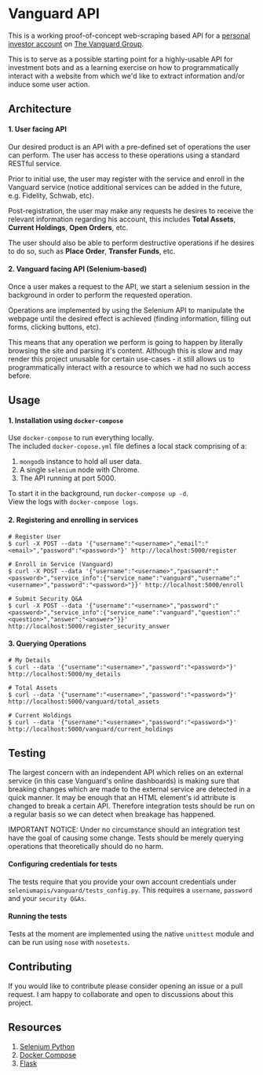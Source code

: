 Vanguard API
===

This is a working proof-of-concept web-scraping based API for a [personal investor account][1] on [The Vanguard Group][2].

This is to serve as a possible starting point for a highly-usable API for investment bots and as a learning exercise on how to programmatically interact with a website from which we'd like to extract information and/or induce some user action.

Architecture
---

#### 1. User facing API

Our desired product is an API with a pre-defined set of operations the user can perform. The user has access to these operations using a standard RESTful service.

Prior to initial use, the user may register with the service and enroll in the Vanguard service (notice additional services can be added in the future, e.g. Fidelity, Schwab, etc).

Post-registration, the user may make any requests he desires to receive the relevant information regarding his account, this includes **Total Assets**, **Current Holdings**, **Open Orders**, etc.

The user should also be able to perform destructive operations if he desires to do so, such as **Place Order**, **Transfer Funds**, etc.

#### 2. Vanguard facing API (Selenium-based)

Once a user makes a request to the API, we start a selenium session in the background in order to perform the requested operation.

Operations are implemented by using the Selenium API to manipulate the webpage until the desired effect is achieved (finding information, filling out forms, clicking buttons, etc).

This means that any operation we perform is going to happen by literally browsing the site and parsing it's content. Although this is slow and may render this project unusable for certain use-cases - it still allows us to programmatically interact with a resource to which we had no such access before.

Usage
---

#### 1. Installation using `docker-compose`

Use `docker-compose` to run everything locally.  
The included `docker-copose.yml` file defines a local stack comprising of a:

1. `mongodb` instance to hold all user data.
2. A single `selenium` node with Chrome.
3. The API running at port 5000.

To start it in the background, run `docker-compose up -d`.  
View the logs with `docker-compose logs`.

#### 2. Registering and enrolling in services

```
# Register User
$ curl -X POST --data '{"username":"<username>","email":"<email>","password":"<password>"}' http://localhost:5000/register

# Enroll in Service (Vanguard)
$ curl -X POST --data '{"username":"<username>","password":"<password>","service_info":{"service_name":"vanguard","username":"<username>","password":"<password>"}}' http://localhost:5000/enroll

# Submit Security Q&A
$ curl -X POST --data '{"username":"<username>","password":"<password>","service_info":{"service_name":"vanguard","question":"<question>","answer":"<answer>"}}' http://localhost:5000/register_security_answer
```

#### 3. Querying Operations

```
# My Details
$ curl --data '{"username":"<username>","password":"<password>"}' http://localhost:5000/my_details

# Total Assets
$ curl --data '{"username":"<username>","password":"<password>"}' http://localhost:5000/vanguard/total_assets

# Current Holdings
$ curl --data '{"username":"<username>","password":"<password>"}' http://localhost:5000/vanguard/current_holdings
```

Testing
---

The largest concern with an independent API which relies on an external service (in this case Vanguard's online dashboards) is making sure that breaking changes which are made to the external service are detected in a quick manner. It may be enough that an HTML element's id attribute is changed to break a certain API. Therefore integration tests should be run on a regular basis so we can detect when breakage has happened.

IMPORTANT NOTICE: Under no circumstance should an integration test have the goal of causing some change. Tests should be merely querying operations that theoretically should do no harm.

#### Configuring credentials for tests

The tests require that you provide your own account credentials under `seleniumapis/vanguard/tests_config.py`. This requires a `username`, `password` and your `security Q&As`.

#### Running the tests

Tests at the moment are implemented using the native `unittest` module and can be run using `nose` with `nosetests`.

Contributing
---

If you would like to contribute please consider opening an issue or a pull request. I am happy to collaborate and open to discussions about this project.

Resources
---
1. [Selenium Python][4]
2. [Docker Compose][3]
3. [Flask][5]


[1]: https://investor.vanguard.com/home "Vanguard Personal Investors"
[2]: https://en.wikipedia.org/wiki/The_Vanguard_Group "The Vanguard Group"
[3]: https://docs.docker.com/compose "Docker Compose"
[4]: http://selenium-python.readthedocs.org "Selenium Python docs"
[5]: http://flask.pocoo.org "Flask"
